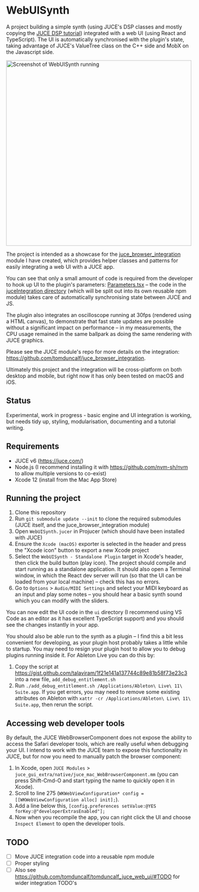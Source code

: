 # WebUISynth

A project building a simple synth (using JUCE's DSP classes and mostly copying the [JUCE DSP tutorial](https://docs.juce.com/master/tutorial_dsp_introduction.html)) integrated with a web UI (using React and TypeScript). The UI is automatically synchronised with the plugin's state, taking advantage of JUCE's ValueTree class on the C++ side and MobX on the Javascript side.

<img alt="Screenshot of WebUISynth running" src="https://user-images.githubusercontent.com/5458070/118700820-f6849580-b80a-11eb-97ef-b5624b6d50c0.png" width="500" />

The project is intended as a showcase for the [juce_browser_integration](https://github.com/tomduncalf/juce_browser_integration) module I have created, which provides helper classes and patterns for easily integrating a web UI with a JUCE app.

You can see that only a small amount of code is required from the developer to hook up UI to the plugin's parameters: [Parameters.tsx](https://github.com/tomduncalf/WebUISynth/blob/main/ui/src/components/Parameters.tsx) – the code in the [juceIntegration directory](https://github.com/tomduncalf/WebUISynth/tree/main/ui/src/juceIntegration) (which will be split out into its own reusable npm module) takes care of automatically synchronising state between JUCE and JS.

The plugin also integrates an oscilloscope running at 30fps (rendered using a HTML canvas), to demonstrate that fast state updates are possible without a significant impact on performance – in my measurements, the CPU usage remained in the same ballpark as doing the same rendering with JUCE graphics.

Please see the JUCE module's repo for more details on the integration: https://github.com/tomduncalf/juce_browser_integration.

Ultimately this project and the integration will be cross-platform on both desktop and mobile, but right now it has only been tested on macOS and iOS.

## Status

Experimental, work in progress - basic engine and UI integration is working, but needs tidy up, styling, modularisation, documenting and a tutorial writing.

## Requirements

- JUCE v6 (https://juce.com/)
- Node.js (I recommend installing it with https://github.com/nvm-sh/nvm to allow multiple versions to co-exist)
- Xcode 12 (install from the Mac App Store)

## Running the project

1. Clone this repository
2. Run `git submodule update --init` to clone the required submodules (JUCE itself, and the juce_browser_integration module)
3. Open `WebUISynth.jucer` in Projucer (which should have been installed with JUCE)
4. Ensure the `Xcode (macOS)` exporter is selected in the header and press the "Xcode icon" button to export a new Xcode project
5. Select the `WebUISynth - Standalone Plugin` target in Xcode's header, then click the build button (play icon). The project should compile and start running as a standalone application. It should also open a Terminal window, in which the React dev server will run (so that the UI can be loaded from your local machine) – check this has no errors.
6. Go to `Options` > `Audio/MIDI Settings` and select your MIDI keyboard as an input and play some notes – you should hear a basic synth sound which you can modify with the sliders.

You can now edit the UI code in the `ui` directory (I recommend using VS Code as an editor as it has excellent TypeScript support) and you should see the changes instantly in your app.

You should also be able run to the synth as a plugin – I find this a bit less convenient for developing, as your plugin host probably takes a little while to startup. You may need to resign your plugin host to allow you to debug plugins running inside it. For Ableton Live you can do this by:

1. Copy the script at https://gist.github.com/talaviram/1f21e141a137744c89e81b58f73e23c3 into a new file, `add_debug_entitlement.sh`
2. Run `./add_debug_entitlement.sh /Applications/Ableton\ Live\ 11\ Suite.app`. If you get errors, you may need to remove some existing attributes on Ableton with `xattr -cr /Applications/Ableton\ Live\ 11\ Suite.app`, then rerun the script.

## Accessing web developer tools

By default, the JUCE WebBrowserComponent does not expose the ability to access the Safari developer tools, which are really useful when debugging your UI. I intend to work with the JUCE team to expose this functionality in JUCE, but for now you need to manually patch the browser component:

1. In Xcode, open `JUCE Modules` > `juce_gui_extra/native/juce_mac_WebBrowserComponent.mm` (you can press Shift-Cmd-O and start typing the name to quickly open it in Xcode).
2. Scroll to line 275 (`WKWebViewConfiguration* config = [[WKWebViewConfiguration alloc] init];`).
3. Add a line below this, `[config.preferences setValue:@YES forKey:@"developerExtrasEnabled"];`
4. Now when you recompile the app, you can right click the UI and choose `Inspect Element` to open the developer tools.

## TODO

- [ ] Move JUCE integration code into a reusable npm module
- [ ] Proper styling
- [ ] Also see https://github.com/tomduncalf/tomduncalf_juce_web_ui/#TODO for wider integration TODO's
